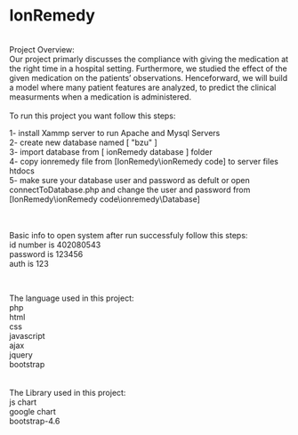 # IonRemedy
<br>
Project Overview:<br>
Our project primarly discusses the compliance with giving the medication at the right time in a hospital setting.  Furthermore, we studied the effect of the given medication on the patients’ observations. Henceforward, we will build a model where many patient features are analyzed, to predict the clinical measurments when a medication is administered.
<br><br>
To run this project you want follow this steps:

1- install Xammp server to run Apache and Mysql Servers <br />
2- create new database named [ "bzu" ] <br />
3- import database from [ ionRemedy database ] folder <br />
4- copy ionremedy file from [IonRemedy\ionRemedy code] to server files htdocs <br />
5- make sure your database user and password as defult or open connectToDatabase.php and change the user and password from [IonRemedy\ionRemedy code\ionremedy\Database]

<br /><br />
Basic info to open system after run successfuly follow this steps:<br/>
id number is 402080543<br/>
password is 123456<br/>
auth is 123<br/>

<br/>

The language used in this project:<br/>
php<br/>
html<br/>
css<br/>
javascript<br/>
ajax<br/>
jquery<br/>
bootstrap<br/>
<br /><br/>
The Library used in this project:<br/>
js chart<br/>
google chart<br/>
bootstrap-4.6<br/>
